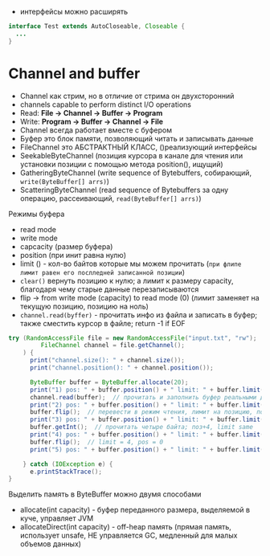 - интерфейсы можно расширять

```Java
interface Test extends AutoCloseable, Closeable {
  ...
}
```
# Channel and buffer
- Channel как стрим, но в отличие от стрима он двухсторонний
- channels capable to perform distinct I/O operations
- Read:  **File -> Channel -> Buffer -> Program**
- Write: **Program -> Buffer -> Channel -> File**
- Channel всегда работает вместе с буфером
- Буфер это блок памяти, позволяющий читать и записывать данные
- FileChannel это АБСТРАКТНЫЙ КЛАСС, ()реализующий интерфейсы
-   SeekableByteChannel (позиция курсора в канале для чтения или установки позиции с помощью метода position(), ищущий)
-   GatheringByteChannel (write sequence of Bytebuffers, собирающий, `write(ByteBuffer[] arrs)`)
-   ScatteringByteChannel (read sequence of Bytebuffers за одну операцию, рассеивающий, `read(ByteBuffer[] arrs)`)

Режимы буфера
- read mode
- write mode
- capcacity (размер буфера)
- position (при инит равна нулю)
- limit () - кол-во байтов которые мы можем прочитать (`при флипе лимит равен его послледней записанной позиции`)
- `clear()` вернуть позицию к нулю; а лимит к размеру capacity, благодаря чему старые данные перезаписываются
- flip -> from write mode (capacity) to read mode (0) (лимит заменяет на текущую позицию, позицию на ноль)
- `channel.read(byffer)` - прочитать инфо из файла и записать в буфер; также сместить курсор в файле; return -1 if EOF
```Java
try (RandomAccessFile file = new RandomAccessFile("input.txt", "rw");
         FileChannel channel = file.getChannel();
    ) {
      print("channel.size(): " + channel.size());
      print("channel.position(): " + channel.position());

      ByteBuffer buffer = ByteBuffer.allocate(20);
      print("1) pos: " + buffer.position() + " limit: " + buffer.limit());  // 1) pos: 0 limit: 20
      channel.read(buffer);  // прочитать и заполнить буфер реальными данными
      print("2) pos: " + buffer.position() + " limit: " + buffer.limit());  // 2) pos: 20 limit: 20
      buffer.flip();  // перевести в режим чтения, лимит на позицию, позицию на ноль
      print("3) pos: " + buffer.position() + " limit: " + buffer.limit());  // 3) pos: 0 limit: 20
      buffer.getInt();  // прочитать четыре байта; поз+4, limit same
      print("4) pos: " + buffer.position() + " limit: " + buffer.limit());  // 1) pos: 4 limit: 20
      buffer.flip();  // limit = 4, pos = 0
      print("5) pos: " + buffer.position() + " limit: " + buffer.limit());  // 1) pos: 0 limit: 4

    } catch (IOException e) {
      e.printStackTrace();
}
```

  Выделить память в ByteBuffer можно двумя способами
  - allocate(int capacity) - буфер переданного размера, выделяемой в куче, управляет JVM
  - allocateDirect(int capacity) - off-heap память (прямая память, использует unsafe, НЕ управляется GC, медленный для малых объемов данных)
